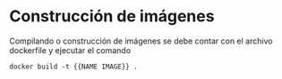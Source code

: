 # Construcción de imágenes

Compilando o construcción de imágenes se debe contar con el archivo dockerfile y ejecutar el comando

```
docker build -t {{NAME IMAGE}} .
```
